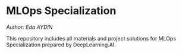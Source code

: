 # MLOps Specialization

*Author: Eda AYDIN*

This repository includes all materials and project solutions for MLOps Specialization prepared by DeepLearning.AI.


